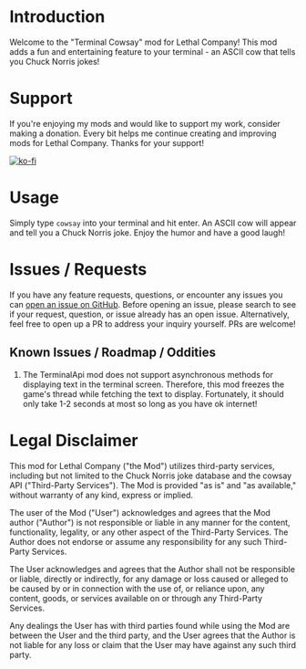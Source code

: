 # Introduction

Welcome to the "Terminal Cowsay" mod for Lethal Company! This mod adds a fun and entertaining feature to your terminal -
an ASCII cow that tells you Chuck Norris jokes!

# Support

If you're enjoying my mods and would like to support my work, consider making a donation. Every bit helps me continue
creating and improving mods for Lethal Company. Thanks for your support!

[![ko-fi](https://ko-fi.com/img/githubbutton_sm.svg)](https://ko-fi.com/K3K7U4ESJ)

# Usage

Simply type `cowsay` into your terminal and hit enter. An ASCII cow will appear and tell you a Chuck Norris joke. Enjoy
the humor and have a good laugh!

# Issues / Requests

If you have any feature requests, questions, or encounter any issues you
can [open an issue on GitHub](https://github.com/Doug-Murphy/LethalCompanyMods/issues). Before opening an issue, please
search to see if your request, question, or issue already has an open issue. Alternatively, feel free to open up a PR to
address your inquiry yourself. PRs are welcome!

## Known Issues / Roadmap / Oddities

1. The TerminalApi mod does not support asynchronous methods for displaying text in the terminal screen. Therefore, this
   mod freezes the game's thread while fetching the text to display. Fortunately, it should only take 1-2 seconds at
   most so long as you have ok internet!

# Legal Disclaimer

This mod for Lethal Company ("the Mod") utilizes third-party services, including but not limited to the Chuck Norris
joke database and the cowsay API ("Third-Party Services"). The Mod is provided "as is" and "as available," without
warranty of any kind, express or implied.

The user of the Mod ("User") acknowledges and agrees that the Mod author ("Author") is not responsible or liable in any
manner for the content, functionality, legality, or any other aspect of the Third-Party Services. The Author does not
endorse or assume any responsibility for any such Third-Party Services.

The User acknowledges and agrees that the Author shall not be responsible or liable, directly or indirectly, for any
damage or loss caused or alleged to be caused by or in connection with the use of, or reliance upon, any content, goods,
or services available on or through any Third-Party Services.

Any dealings the User has with third parties found while using the Mod are between the User and the third party, and the
User agrees that the Author is not liable for any loss or claim that the User may have against any such third party.
